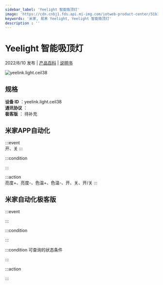 ```yaml
---
sidebar_label: 'Yeelight 智能吸顶灯'
image: 'https://cdn.cnbj1.fds.api.mi-img.com/iotweb-product-center/51b1461ca55b04a52d184c82e29e2d80_1645695212591.png?GalaxyAccessKeyId=AKVGLQWBOVIRQ3XLEW&Expires=9223372036854775807&Signature=d15rQFfMR0VdNBe9NTYW/4pOkqg='
keywords: '米家, 易来 Yeelight, Yeelight 智能吸顶灯'
description : ''
---
```

# Yeelight 智能吸顶灯

2022/8/10 发布 | [产品百科](https://home.mi.com/webapp/content/baike/product/index.html?model=yeelink.light.ceil38/) | [说明书](https://home.mi.com/views/introduction.html?model=yeelink.light.ceil38&region=cn)

![yeelink.light.ceil38](https://cdn.cnbj1.fds.api.mi-img.com/iotweb-product-center/51b1461ca55b04a52d184c82e29e2d80_1645695212591.png?GalaxyAccessKeyId=AKVGLQWBOVIRQ3XLEW&Expires=9223372036854775807&Signature=d15rQFfMR0VdNBe9NTYW/4pOkqg=)

## 规格  
> 
**设备 ID** ：yeelink.light.ceil38  
**通讯协议** ：  
**极客版**  ： 待补充 


## 米家APP自动化  

:::event  
开、关
:::

:::condition  

:::

:::action   
亮度+、亮度-、色温+、色温-、开、关、开/关
:::

## 米家自动化极客版  

:::event  

:::

:::condition  

:::

:::condition 可查询的状态条件  

:::

:::action  

:::

        
